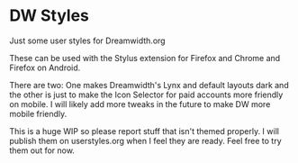# DW Styles
Just some user styles for Dreamwidth.org

These can be used with the Stylus extension for Firefox and Chrome and Firefox on Android.

There are two: One makes Dreamwidth's Lynx and default layouts dark and the other is just to make the Icon Selector for paid accounts more friendly on mobile. I will likely add more tweaks in the future to make DW more mobile friendly.

This is a huge WIP so please report stuff that isn't themed properly. I will publish them on userstyles.org when I feel they are ready. Feel free to try them out for now.
